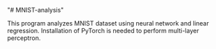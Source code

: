 "# MNIST-analysis" 

This program analyzes MNIST dataset using neural network and linear regression. Installation of PyTorch is needed to perform multi-layer perceptron.
